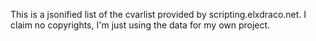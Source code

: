 This is a jsonified list of the cvarlist provided by scripting.elxdraco.net.
I claim no copyrights, I'm just using the data for my own project.
